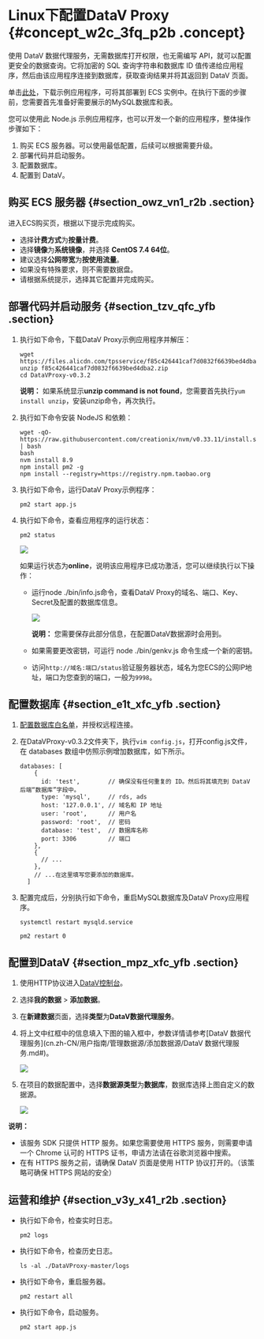 # Linux下配置DataV Proxy {#concept_w2c_3fq_p2b .concept}

使用 DataV 数据代理服务，无需数据库打开权限，也无需编写 API，就可以配置更安全的数据查询。它将加密的 SQL 查询字符串和数据库 ID 值传递给应用程序，然后由该应用程序连接到数据库，获取查询结果并将其返回到 DataV 页面。

单击[此处](https://files.alicdn.com/tpsservice/f85c426441caf7d0832f6639bed4dba2.zip)，下载示例应用程序，可将其部署到 ECS 实例中。在执行下面的步骤前，您需要首先准备好需要展示的MySQL数据库和表。

您可以使用此 Node.js 示例应用程序，也可以开发一个新的应用程序，整体操作步骤如下：

1.  购买 ECS 服务器。可以使用最低配置，后续可以根据需要升级。
2.  部署代码并启动服务。
3.  配置数据库。
4.  配置到 DataV。

## 购买 ECS 服务器 {#section_owz_vn1_r2b .section}

进入ECS购买页，根据以下提示完成购买。

-   选择**计费方式**为**按量计费**。
-   选择**镜像**为**系统镜像**，并选择 **CentOS 7.4 64位**。
-   建议选择**公网带宽**为**按使用流量**。
-   如果没有特殊要求，则不需要数据盘。
-   请根据系统提示，选择其它配置并完成购买。

## 部署代码并启动服务 {#section_tzv_qfc_yfb .section}

1.  执行如下命令，下载DataV Proxy示例应用程序并解压：

    ```
    wget https://files.alicdn.com/tpsservice/f85c426441caf7d0832f6639bed4dba2.zip
    unzip f85c426441caf7d0832f6639bed4dba2.zip
    cd DataVProxy-v0.3.2
    ```

    **说明：** 如果系统显示**unzip command is not found**，您需要首先执行`yum install unzip`，安装unzip命令，再次执行。

2.  执行如下命令安装 NodeJS 和依赖：

    ```
    wget -qO- https://raw.githubusercontent.com/creationix/nvm/v0.33.11/install.sh | bash
    bash
    nvm install 8.9
    npm install pm2 -g
    npm install --registry=https://registry.npm.taobao.org
    ```

3.  执行如下命令，运行DataV Proxy示例程序：

    ```
    pm2 start app.js
    ```

4.  执行如下命令，查看应用程序的运行状态：

    ```
    pm2 status
    ```

    ![](http://static-aliyun-doc.oss-cn-hangzhou.aliyuncs.com/assets/img/16583/154398173033646_zh-CN.png)

    如果运行状态为**online**，说明该应用程序已成功激活，您可以继续执行以下操作：

    -   运行node ./bin/info.js命令，查看DataV Proxy的域名、端口、Key、Secret及配置的数据库信息。

        ![](http://static-aliyun-doc.oss-cn-hangzhou.aliyuncs.com/assets/img/16583/154398173033650_zh-CN.png)

        **说明：** 您需要保存此部分信息，在配置DataV数据源时会用到。

    -   如果需要更改密钥，可运行 node ./bin/genkv.js 命令生成一个新的密钥。
    -   访问`http://域名:端口/status`验证服务器状态，域名为您ECS的公网IP地址，端口为您查到的端口，一般为`9998`。

## 配置数据库 {#section_e1t_xfc_yfb .section}

1.  [配置数据库白名单](https://help.aliyun.com/document_detail/64686.html)，并授权远程连接。
2.  在DataVProxy-v0.3.2文件夹下，执行`vim config.js`，打开config.js文件，在 databases 数组中仿照示例增加数据库，如下所示。

    ```
    databases: [
        {
          id: 'test',        // 确保没有任何重复的 ID。然后将其填充到 DataV 后端“数据库”字段中。 
          type: 'mysql',     // rds, ads
          host: '127.0.0.1', // 域名和 IP 地址
          user: 'root',      // 用户名
          password: 'root',  // 密码
          database: 'test',  // 数据库名称
          port: 3306         // 端口
        },
        {
          // ... 
        },
        // ...在这里填写您要添加的数据库。 
      ]
    ```

3.  配置完成后，分别执行如下命令，重启MySQL数据库及DataV Proxy应用程序。

    ```
    systemctl restart mysqld.service
    ```

    ```
    pm2 restart 0
    ```


## 配置到DataV {#section_mpz_xfc_yfb .section}

1.  使用HTTP协议进入[DataV控制台](http://datav.aliyun.com)。
2.  选择**我的数据** \> **添加数据**。
3.  在**新建数据**页面，选择**类型**为**DataV数据代理服务**。
4.  将上文中红框中的信息填入下图的输入框中，参数详情请参考[DataV 数据代理服务](cn.zh-CN/用户指南/管理数据源/添加数据源/DataV 数据代理服务.md#)。

    ![](http://static-aliyun-doc.oss-cn-hangzhou.aliyuncs.com/assets/img/16583/15439817309303_zh-CN.png)

5.  在项目的数据配置中，选择**数据源类型**为**数据库**，数据库选择上图自定义的数据源。

    ![](http://static-aliyun-doc.oss-cn-hangzhou.aliyuncs.com/assets/img/16583/15439817318648_zh-CN.png)


**说明：** 

-   该服务 SDK 只提供 HTTP 服务。如果您需要使用 HTTPS 服务，则需要申请一个 Chrome 认可的 HTTPS 证书，申请方法请在谷歌浏览器中搜索。
-   在有 HTTPS 服务之前，请确保 DataV 页面是使用 HTTP 协议打开的。（该策略可确保 HTTPS 网站的安全）

## 运营和维护 {#section_v3y_x41_r2b .section}

-   执行如下命令，检查实时日志。

    ```
    pm2 logs
    ```

-   执行如下命令，检查历史日志。

    ```
    ls -al ./DataVProxy-master/logs
    ```

-   执行如下命令，重启服务器。

    ```
    pm2 restart all
    ```

-   执行如下命令，启动服务。

    ```
    pm2 start app.js
    ```


